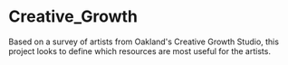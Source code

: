 # Creative_Growth
Based on a survey of artists from Oakland's Creative Growth Studio, this project looks to define which resources are most useful for the artists.

